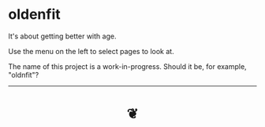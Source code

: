 # oldenfit

It's about getting better with age.

Use the menu on the left to select pages to look at.

The name of this project is a work-in-progress. Should it be, for example, "oldnfit"?




***

# <center title="hello!" ><a href=javascript:window.scrollTo(0,0); style=text-decoration:none; > ❦ </a></center>
